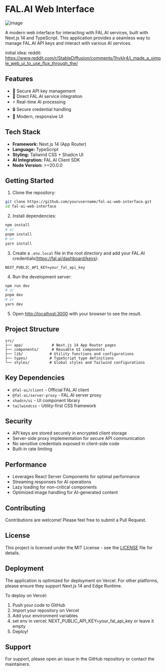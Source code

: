 # FAL.AI Web Interface
![image](https://github.com/user-attachments/assets/4cc4efeb-7bcd-421b-be87-2b3c25d3f88d)

A modern web interface for interacting with FAL.AI services, built with Next.js 14 and TypeScript. This application provides a seamless way to manage FAL.AI API keys and interact with various AI services.

initial idea: reddit: https://www.reddit.com/r/StableDiffusion/comments/1hvklr4/i_made_a_simple_web_ui_to_use_flux_through_the/
## Features

- 🔑 Secure API key management
- 🤖 Direct FAL.AI service integration
- ⚡ Real-time AI processing
- 🔒 Secure credential handling
- 🎨 Modern, responsive UI

## Tech Stack

- **Framework:** Next.js 14 (App Router)
- **Language:** TypeScript
- **Styling:** Tailwind CSS + Shadcn UI
- **AI Integration:** FAL.AI Client SDK
- **Node Version:** >=20.0.0

## Getting Started

1. Clone the repository:
```bash
git clone https://github.com/yourusername/fal-ai-web-interface.git
cd fal-ai-web-interface
```

2. Install dependencies:
```bash
npm install
# or
pnpm install
# or
yarn install
```

3. Create a `.env.local` file in the root directory and add your FAL.AI credentials(https://fal.ai/dashboard/keys):
```env
NEXT_PUBLIC_API_KEY=your_fal_api_key
```

4. Run the development server:
```bash
npm run dev
# or
pnpm dev
# or
yarn dev
```

5. Open [http://localhost:3000](http://localhost:3000) with your browser to see the result.

## Project Structure

```
src/
├── app/             # Next.js 14 App Router pages
├── components/      # Reusable UI components
├── lib/            # Utility functions and configurations
├── types/          # TypeScript type definitions
└── styles/         # Global styles and Tailwind configurations
```

## Key Dependencies

- `@fal-ai/client` - Official FAL.AI client
- `@fal-ai/server-proxy` - FAL.AI server proxy
- `shadcn/ui` - UI component library
- `tailwindcss` - Utility-first CSS framework

## Security

- API keys are stored securely in encrypted client storage
- Server-side proxy implementation for secure API communication
- No sensitive credentials exposed in client-side code
- Built-in rate limiting

## Performance

- Leverages React Server Components for optimal performance
- Streaming responses for AI operations
- Lazy loading for non-critical components
- Optimized image handling for AI-generated content

## Contributing

Contributions are welcome! Please feel free to submit a Pull Request.

## License

This project is licensed under the MIT License - see the [LICENSE](LICENSE) file for details.

## Deployment

The application is optimized for deployment on Vercel. For other platforms, please ensure they support Next.js 14 and Edge Runtime.

To deploy on Vercel:

1. Push your code to GitHub
2. Import your repository on Vercel
3. Add your environment variables
4. set env in vercel: NEXT_PUBLIC_API_KEY=your_fal_api_key or leave it empty
5. Deploy!

## Support

For support, please open an issue in the GitHub repository or contact the maintainers.
